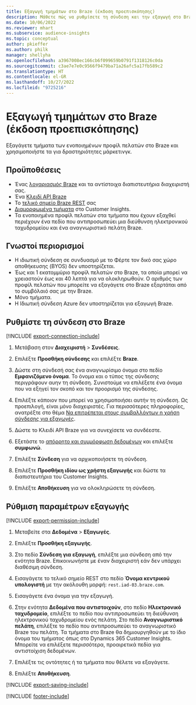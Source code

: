 ```yaml
---
title: Εξαγωγή τμημάτων στο Braze (έκδοση προεπισκόπησης)
description: Μάθετε πώς να ρυθμίσετε τη σύνδεση και την εξαγωγή στο Braze.
ms.date: 10/06/2022
ms.reviewer: mhart
ms.subservice: audience-insights
ms.topic: conceptual
author: pkieffer
ms.author: philk
manager: shellyha
ms.openlocfilehash: a3967008ec166cb6f099659b0791f1318126c0da
ms.sourcegitcommit: c3ae7e7e0c9566f9479ba71a26afc5a17fb589c2
ms.translationtype: HT
ms.contentlocale: el-GR
ms.lasthandoff: 10/27/2022
ms.locfileid: "9725216"
---
```

# <a name="export-segments-to-braze-preview"></a>Εξαγωγή τμημάτων στο Braze (έκδοση προεπισκόπησης)

Εξαγάγετε τμήματα των ενοποιημένων προφίλ πελατών στο Braze και χρησιμοποιήστε τα για δραστηριότητες μάρκετινγκ.

## <a name="prerequisites"></a>Προϋποθέσεις

- Ένας [λογαριασμός Braze](https://www.braze.com/) και τα αντίστοιχα διαπιστευτήρια διαχειριστή σας.
- Ένα [Κλειδί API Braze](https://www.braze.com/docs/api/basics/)
- Το [τελικό σημείο Braze REST](https://www.braze.com/docs/api/basics/#api-definitions) σας 
- [Διαμορφωμένα τμήματα](segments.md) στο Customer Insights.
- Τα ενοποιημένα προφίλ πελατών στα τμήματα που έχουν εξαχθεί περιέχουν ένα πεδίο που αντιπροσωπεύει μια διεύθυνση ηλεκτρονικού ταχυδρομείου και ένα αναγνωριστικό πελάτη Braze.

## <a name="known-limitations"></a>Γνωστοί περιορισμοί

- Η ιδιωτική σύνδεση σε συνδυασμό με το Φέρτε τον δικό σας χώρο αποθήκευσης (BYOS) δεν υποστηρίζεται.
- Έως και 1 εκατομμύριο προφίλ πελατών στο Braze, τα οποία μπορεί να χρειαστούν έως και 40 λεπτά για να ολοκληρωθούν. Ο αριθμός των προφίλ πελατών που μπορείτε να εξαγάγετε στο Braze εξαρτάται από το συμβόλαιό σας με την Braze.
- Μόνο τμήματα.
- Η Ιδιωτική σύνδεση Azure δεν υποστηρίζεται για εξαγωγή Braze.

## <a name="set-up-connection-to-braze"></a>Ρυθμίστε τη σύνδεση στο Braze

[!INCLUDE [export-connection-include](includes/export-connection-admn.md)]

1. Μετάβαση στον **Διαχειριστή** > **Συνδέσεις**.

1. Επιλέξτε **Προσθήκη σύνδεσης** και επιλέξτε **Braze**.

1. Δώστε στη σύνδεσή σας ένα αναγνωρίσιμο όνομα στο πεδίο **Εμφανιζόμενο όνομα**. Το όνομα και ο τύπος της σύνδεσης περιγράφουν αυην τη σύνδεση. Συνιστούμε να επιλέξετε ένα όνομα που να εξηγεί τον σκοπό και τον προορισμό της σύνδεσης.

1. Επιλέξτε κάποιον που μπορεί να χρησιμοποιήσει αυτήν τη σύνδεση. Ως προεπιλογή, είναι μόνο διαχειριστές. Για περισσότερες πληροφορίες, ανατρέξτε στο θέμα [Να επιτρέπεται στους συμβαλλόντων η χρήση σύνδεσης για εξαγωγές](connections.md#allow-contributors-to-use-a-connection-for-exports).

1. Δώστε το Κλειδί API Braze για να συνεχίσετε να συνδέεστε.

1. Εξετάστε το [απόρρητο και συμμόρφωση δεδομένων](connections.md#data-privacy-and-compliance) και επιλέξτε **συμφωνώ**.

1. Επιλέξτε **Σύνδεση** για να αρχικοποιήσετε τη σύνδεση.

1. Επιλέξτε **Προσθήκη ιδίου ως χρήστη εξαγωγής** και δώστε τα διαπιστευτήρια του Customer Insights.

1. Επιλέξτε **Αποθήκευση** για να ολοκληρώσετε τη σύνδεση.

## <a name="configure-an-export"></a>Ρύθμιση παραμέτρων εξαγωγής

[!INCLUDE [export-permission-include](includes/export-permission.md)]

1. Μεταβείτε στα **Δεδομένα** > **Εξαγωγές**.

1. Επιλέξτε **Προσθήκη εξαγωγής**.

1. Στο πεδίο **Σύνδεση για εξαγωγή**, επιλέξτε μια σύνδεση από την ενότητα Braze. Επικοινωνήστε με έναν διαχειριστή εάν δεν υπάρχει διαθέσιμη σύνδεση.

1. Εισαγάγετε το τελικό σημείο REST στο πεδίο **Όνομα κεντρικού υπολογιστή** με την ακόλουθη μορφή: `rest.iad-03.braze.com`.

1. Εισαγάγετε ένα όνομα για την εξαγωγή.

1. Στην ενότητα **Δεδομένα που αντιστοιχούν**, στο πεδίο **Ηλεκτρονικό ταχυδρομείο**, επιλέξτε το πεδίο που αντιπροσωπεύει τη διεύθυνση ηλεκτρονικού ταχυδρομείου ενός πελάτη. Στο πεδίο **Αναγνωριστικό πελάτη**, επιλέξτε το πεδίο που αντιπροσωπεύει το αναγνωριστικό Braze του πελάτη. Τα τμήματα στο Braze θα δημιουργηθούν με το ίδιο όνομα του τμήματος όπως στο Dynamics 365 Customer Insights. Μπορείτε να επιλέξετε περισσότερα, προαιρετικά πεδία για αντιστοίχιση δεδομένων.

1. Επιλέξτε τις οντότητες ή τα τμήματα που θέλετε να εξαγάγετε.

1. Επιλέξτε **Αποθήκευση**.

[!INCLUDE [export-saving-include](includes/export-saving.md)]

[!INCLUDE [footer-include](includes/footer-banner.md)]

